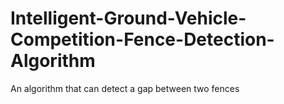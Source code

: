 # Intelligent-Ground-Vehicle-Competition-Fence-Detection-Algorithm
An algorithm that can detect a gap between two fences
